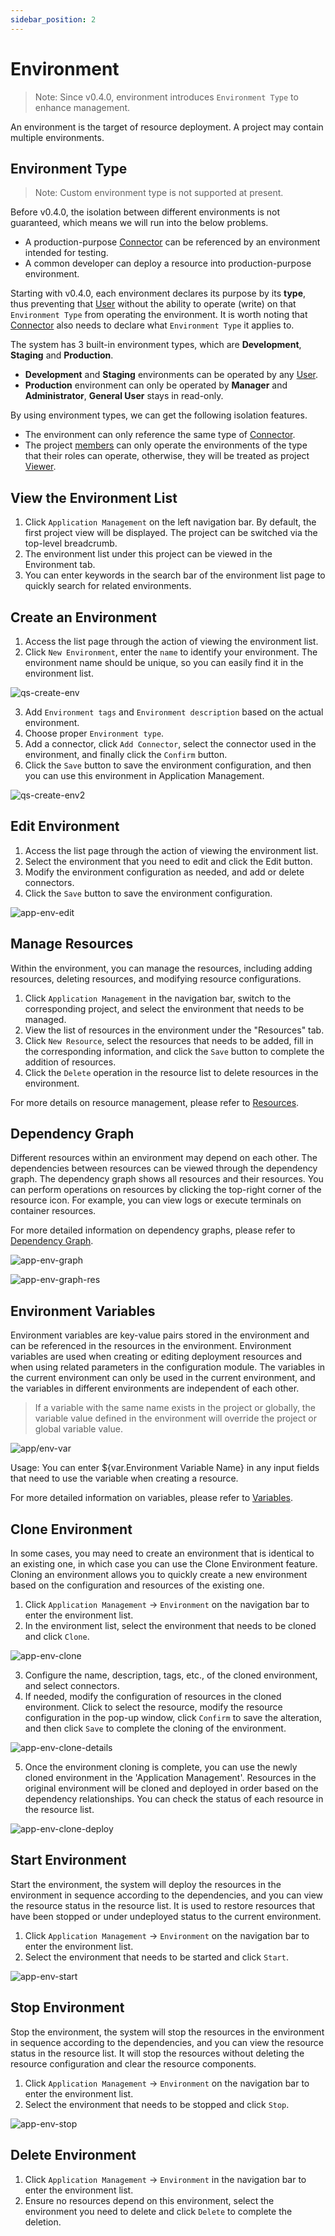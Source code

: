 ```yaml
---
sidebar_position: 2
---
```


# Environment

> Note:
> Since v0.4.0, environment introduces `Environment Type` to enhance management.

An environment is the target of resource deployment. A project may contain multiple environments.

## Environment Type

> Note:
> Custom environment type is not supported at present.

Before v0.4.0, the isolation between different environments is not guaranteed, which means we will run into the below problems.

- A production-purpose [Connector](/operation/connector) can be referenced by an environment intended for testing.
- A common developer can deploy a resource into production-purpose environment.

Starting with v0.4.0, each environment declares its purpose by its **type**, thus preventing that [User](/users/user) without the ability to operate (write) on that `Environment Type` from operating the environment. It is worth noting that [Connector](/operation/connector) also needs to declare what `Environment Type` it applies to.

The system has 3 built-in environment types, which are **Development**, **Staging** and **Production**.

- **Development** and **Staging** environments can be operated by any [User](/users/user).
- **Production** environment can only be operated by **Manager** and **Administrator**, **General User** stays in read-only.

By using environment types, we can get the following isolation features.

- The environment can only reference the same type of [Connector](/operation/connector).
- The project [members](/application/project#member-management) can only operate the environments of the type that their roles can operate, otherwise, they will be treated as project [Viewer](/application/project#add-members).

## View the Environment List

1. Click `Application Management` on the left navigation bar. By default, the first project view will be displayed. The project can be switched via the top-level breadcrumb.
2. The environment list under this project can be viewed in the Environment tab.
3. You can enter keywords in the search bar of the environment list page to quickly search for related environments.

## Create an Environment

1. Access the list page through the action of viewing the environment list.
2. Click `New Environment`, enter the `name` to identify your environment. The environment name should be unique, so you can easily find it in the environment list.

![qs-create-env](/img/v0.4.0/quickstart/qs-create-env-en.png)

3. Add `Environment tags` and `Environment description` based on the actual environment.
4. Choose proper `Environment type`.
5. Add a connector, click `Add Connector`, select the connector used in the environment, and finally click the `Confirm` button.
6. Click the `Save` button to save the environment configuration, and then you can use this environment in Application Management.

![qs-create-env2](/img/v0.4.0/quickstart/qs-create-env2-en.png)

## Edit Environment

1. Access the list page through the action of viewing the environment list.
2. Select the environment that you need to edit and click the Edit button.
3. Modify the environment configuration as needed, and add or delete connectors.
4. Click the `Save` button to save the environment configuration.

![app-env-edit](/img/v0.4.0/application/environment/app-env-edit-en.png)

## Manage Resources

Within the environment, you can manage the resources, including adding resources, deleting resources, and modifying resource configurations.
1. Click `Application Management` in the navigation bar, switch to the corresponding project, and select the environment that needs to be managed.
2. View the list of resources in the environment under the "Resources" tab.
3. Click `New Resource`, select the resources that needs to be added, fill in the corresponding information, and click the `Save` button to complete the addition of resources.
4. Click the `Delete` operation in the resource list to delete resources in the environment.

For more details on resource management, please refer to [Resources](/application/resource).

## Dependency Graph

Different resources within an environment may depend on each other. The dependencies between resources can be viewed through the dependency graph. The dependency graph shows all resources and their resources. You can perform operations on resources by clicking the top-right corner of the resource icon. For example, you can view logs or execute terminals on container resources.

For more detailed information on dependency graphs, please refer to [Dependency Graph](/application/graph).

![app-env-graph](/img/v0.4.0/application/environment/app-env-graph-en.png)

![app-env-graph-res](/img/v0.4.0/application/environment/app-env-graph-res-en.png)

## Environment Variables

Environment variables are key-value pairs stored in the environment and can be referenced in the resources in the environment. Environment variables are used when creating or editing deployment resources and when using related parameters in the configuration module. The variables in the current environment can only be used in the current environment, and the variables in different environments are independent of each other.
> If a variable with the same name exists in the project or globally, the variable value defined in the environment will override the project or global variable value.

![app/env-var](/img/v0.4.0/application/environment/app-env-var-en.png)

Usage: You can enter ${var.Environment Variable Name} in any input fields that need to use the variable when creating a resource.

For more detailed information on variables, please refer to [Variables](/operation/variable).

## Clone Environment

In some cases, you may need to create an environment that is identical to an existing one, in which case you can use the Clone Environment feature. Cloning an environment allows you to quickly create a new environment based on the configuration and resources of the existing one.
1. Click `Application Management` -> `Environment` on the navigation bar to enter the environment list.
2. In the environment list, select the environment that needs to be cloned and click `Clone`.

![app-env-clone](/img/v0.4.0/application/environment/app-env-clone-en.png)

3. Configure the name, description, tags, etc., of the cloned environment, and select connectors.
4. If needed, modify the configuration of resources in the cloned environment. Click to select the resource, modify the resource configuration in the pop-up window, click `Confirm` to save the alteration, and then click `Save` to complete the cloning of the environment.

![app-env-clone-details](/img/v0.4.0/application/environment/app-env-clone-details-en.png)

5. Once the environment cloning is complete, you can use the newly cloned environment in the 'Application Management'. Resources in the original environment will be cloned and deployed in order based on the dependency relationships. You can check the status of each resource in the resource list.

![app-env-clone-deploy](/img/v0.4.0/application/environment/app-env-clone-deploy-en.png)

## Start Environment

Start the environment, the system will deploy the resources in the environment in sequence according to the dependencies, and you can view the resource status in the resource list. It is used to restore resources that have been stopped or under undeployed status to the current environment.

1. Click `Application Management` -> `Environment` on the navigation bar to enter the environment list.
2. Select the environment that needs to be started and click `Start`.

![app-env-start](/img/v0.5.0/application/environment/env-start.png)

## Stop Environment

Stop the environment, the system will stop the resources in the environment in sequence according to the dependencies, and you can view the resource status in the resource list. It will stop the resources without deleting the resource configuration and clear the resource components.

1. Click `Application Management` -> `Environment` on the navigation bar to enter the environment list.
2. Select the environment that needs to be stopped and click `Stop`.

![app-env-stop](/img/v0.5.0/application/environment/env-stop.png)


## Delete Environment

1. Click `Application Management` -> `Environment` in the navigation bar to enter the environment list.
2. Ensure no resources depend on this environment, select the environment you need to delete and click `Delete` to complete the deletion.

